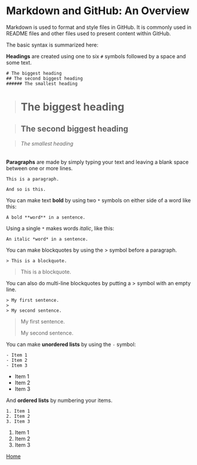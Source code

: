 # Markdown and GitHub: An Overview

Markdown is used to format and style files in GitHub. It is commonly used in README files and other files used to present content within GitHub.

The basic syntax is summarized here:

**Headings** are created using one to six `#` symbols followed by a space and some text.

```
# The biggest heading
## The second biggest heading
###### The smallest heading
```

> # The biggest heading

> ## The second biggest heading

> ###### The smallest heading


**Paragraphs** are made by simply typing your text and leaving a blank space between one or more lines.

```
This is a paragraph.

And so is this.
```

You can make text **bold** by using two `*` symbols on either side of a word like this:

```
A bold **word** in a sentence.
```

Using a single `*` makes words *italic*, like this:

```
An italic *word* in a sentence.
```


You can make blockquotes by using the > symbol before a paragraph.

```
> This is a blockquote.
```

> This is a blockquote.

You can also do multi-line blockquotes by putting a > symbol with an empty line.

```
> My first sentence.
>
> My second sentence.
```

> My first sentence.
>
> My second sentence.

You can make **unordered lists** by using the `-` symbol:

```
- Item 1
- Item 2
- Item 3
```

- Item 1
- Item 2
- Item 3

And **ordered lists** by numbering your items.

```
1. Item 1
2. Item 2
3. Item 3
```

1. Item 1
2. Item 2
3. Item 3

[Home](README.md)
